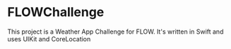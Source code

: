 # FLOWChallenge
This project is a Weather App Challenge for FLOW. It's written in Swift and uses UIKit and CoreLocation

